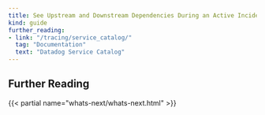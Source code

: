 ```yaml
---
title: See Upstream and Downstream Dependencies During an Active Incident
kind: guide
further_reading:
- link: "/tracing/service_catalog/"
  tag: "Documentation"
  text: "Datadog Service Catalog"
---
```



## Further Reading

{{< partial name="whats-next/whats-next.html" >}}